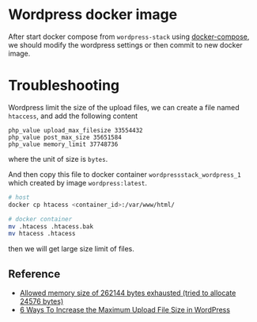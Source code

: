 # Wordpress docker image
After start docker compose from `wordpress-stack` using [docker-compose](https://github.com/docker/compose/releases), we should modify the wordpress settings or then commit to new docker image.


# Troubleshooting
Wordpress limit the size of the upload files, we can create a file named `htaccess`, and add the following content

```
php_value upload_max_filesize 33554432
php_value post_max_size 35651584
php_value memory_limit 37748736
```
where the unit of size is `bytes`.

And then copy this file to docker container `wordpressstack_wordpress_1` which created by image `wordpress:latest`.

```sh
# host
docker cp htacess <container_id>:/var/www/html/

# docker container
mv .htacess .htacess.bak
mv htacess .htacess
```

then we will get large size limit of files.


## Reference
- [Allowed memory size of 262144 bytes exhausted (tried to allocate 24576 bytes)](https://stackoverflow.com/a/16878675)
- [6 Ways To Increase the Maximum Upload File Size in WordPress](https://www.bitcatcha.com/blog/2016/increase-maximum-upload-file-size-in-wordpress/)
